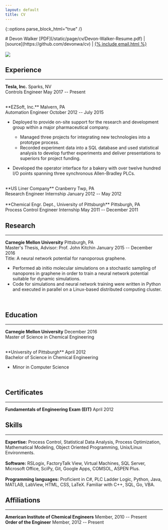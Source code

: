 ```yaml
---
layout: default
title: CV
---
```


{::options parse_block_html="true" /}
<div class="cv">

<div class="row">
<div class="col-xs-8">
<div class="text-left">
# Devon Walker
[PDF](/static/page/cv/Devon-Walker-Resume.pdf)
&#124;
[source](https://github.com/devonwa/cv)
&#124;
<a href="mailto:{% include email.html %}">{% include email.html %}</a>
<br />
<br />
</div>
</div>
<div class="col-xs-4">
<img class="img-responsive img-circle cv-pic" src="../static/image/2014-10-05-me-head-100x100.jpg" />
</div>
</div>

## Experience
<hr>

**Tesla, Inc.** <span class="pull-right">Sparks, NV</span><br />
Controls Engineer <span class="pull-right">May 2017 -- Present</span><br />

<br />
**EZSoft, Inc.** <span class="pull-right">Malvern, PA</span><br />
Automation Engineer <span class="pull-right">October 2012 -- July 2015</span><br />

* Deployed to provide on-site support for the research and development group within a major pharmaceutical company.

  * Managed three projects for integrating new technologies into a prototype process.
  * Recorded experiment data into a SQL database and used statistical analysis to develop further experiments and deliver presentations to superiors for project funding.

* Developed the operator interface for a bakery with over twelve hundred I/O points spanning three synchronous Allen-Bradley PLCs.

<br />
**US Liner Company** <span class="pull-right">Cranberry Twp, PA</span><br />
Research Engineer Internship <span class="pull-right">January 2012 -- May 2012</span><br />

<br />
**Chemical Engr. Dept., University of Pittsburgh** <span class="pull-right">Pittsburgh, PA</span><br />
Process Control Engineer Internship <span class="pull-right">May 2011 -- December 2011</span><br />


## Research
<hr>

**Carnegie Mellon University** <span class="pull-right">Pittsburgh, PA</span><br />
Master's Thesis, Advisor: Prof. John Kitchin <span class="pull-right">January 2015 -- December 2016</span><br />
Title: A neural network potential for nanoporous graphene.

* Performed ab initio molecular simulations on a stochastic sampling of nanopores in graphene in order to train a neural network potential suitable for dynamic simulations.
* Code for simulations and neural network training were written in Python and executed in parallel on a Linux-based distributed computing cluster.
<br />

## Education
<hr>

**Carnegie Mellon University** <span class="pull-right">December 2016</span><br />
Master of Science in Chemical Engineering<br />

<br />
**University of Pittsburgh** <span class="pull-right">April 2012</span><br />
Bachelor of Science in Chemical Engineering<br />

* Minor in Computer Science
<br />

## Certificates
<hr>

**Fundamentals of Engineering Exam (EIT)** <span class="pull-right">April 2012</span>

## Skills
<hr>

**Expertise:** Process Control, Statistical Data Analysis, Process Optimization, Mathematical Modeling, Object Oriented Programming, Unix/Linux Environments.
<br />
<br />
**Software:** RSLogix, FactoryTalk View, Virtual Machines, SQL Server, Microsoft Office, SciPy, Git, Google Apps, COMSOL, ASPEN Plus.
<br />
<br />
**Programming languages:** Proficient in C#, PLC Ladder Logic, Python, Java, MATLAB, LabView, HTML, CSS, LaTeX. Familiar with C++, SQL, Go, VBA.
<br />

## Affiliations
<hr>

**American Institute of Chemical Engineers** <span class="pull-right">Member, 2010 -- Present</span>
<br />
**Order of the Engineer** <span class="pull-right">Member, 2012 -- Present</span>
<br />
</div>
